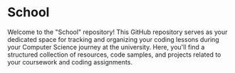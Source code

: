 # School
Welcome to the "School" repository! This GitHub repository serves as your dedicated space for tracking and organizing your coding lessons during your Computer Science journey at the university. Here, you'll find a structured collection of resources, code samples, and projects related to your coursework and coding assignments.

